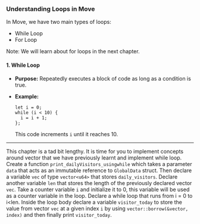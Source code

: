 ### Understanding Loops in Move

In Move, we have two main types of loops:

- While Loop
- For Loop

Note: We will learn about for loops in the next chapter.

#### 1. While Loop

- **Purpose:** Repeatedly executes a block of code as long as a condition is true.

- **Example:**

  ```move
  let i = 0;
  while (i < 10) {
    i = i + 1;
  };
  ```
  This code increments `i` until it reaches 10.

---
  This chapter is a tad bit lengthy. It is time for you to implement concepts around vector that we have previously learnt and implement while loop. Create a function `print_dailyVisitors_usingwhile` which takes a parameter `data` that acts as an immutable reference to `GlobalData` struct. Then declare a variable `vec` of type `vector<u64>` that stores `daily_visitors`. Declare another variable `len` that stores the length of the previously declared vector `vec`. Take a counter variable `i` and initialize it to 0, this variable will be used as a counter variable in the loop. Declare a while loop that runs from i = 0 to i<len. Inside the loop body declare a variable `visitor_today` to store the value from vector `vec` at a given index `i` by using 
  `vector::borrow(&vector, index)` and then finally print `visitor_today`.